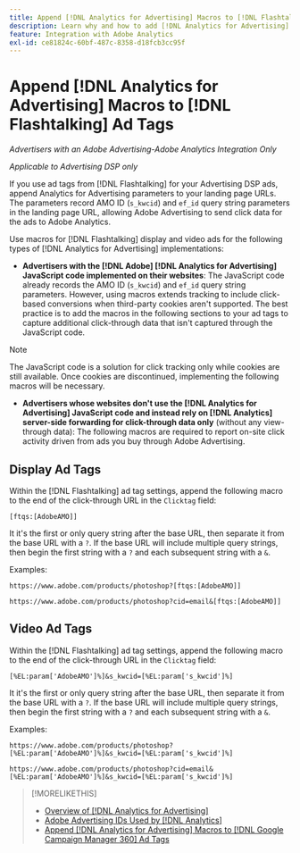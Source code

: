 ```yaml
---
title: Append [!DNL Analytics for Advertising] Macros to [!DNL Flashtalking] Ad Tags
description: Learn why and how to add [!DNL Analytics for Advertising] macros to your [!DNL Flashtalking] ad tags
feature: Integration with Adobe Analytics
exl-id: ce81824c-60bf-487c-8358-d18fcb3cc95f
---
```

# Append [!DNL Analytics for Advertising] Macros to [!DNL Flashtalking] Ad Tags

*Advertisers with an Adobe Advertising-Adobe Analytics Integration Only*

*Applicable to Advertising DSP only*

If you use ad tags from [!DNL Flashtalking] for your Advertising DSP ads, append Analytics for Advertising parameters to your landing page URLs. The parameters record AMO ID (`s_kwcid`) and `ef_id` query string parameters in the landing page URL, allowing Adobe Advertising to send click data for the ads to Adobe Analytics.

Use macros for [!DNL Flashtalking] display and video ads for the following types of [!DNL Analytics for Advertising] implementations:

* **Advertisers with the [!DNL Adobe] [!DNL Analytics for Advertising] JavaScript code implemented on their websites**: The JavaScript code already records the AMO ID (`s_kwcid`) and `ef_id` query string parameters. However, using macros extends tracking to include click-based conversions when third-party cookies aren't supported. The best practice is to add the macros in the following sections to your ad tags to capture additional click-through data that isn't captured through the JavaScript code.

>[!NOTE]
>
>The JavaScript code is a solution for click tracking only while cookies are still available. Once cookies are discontinued, implementing the following macros will be necessary.

* **Advertisers whose websites don't use the [!DNL Analytics for Advertising] JavaScript code and instead rely on [!DNL Analytics] server-side forwarding for click-through data only** (without any view-through data): The following macros are required to report on-site click activity driven from ads you buy through Adobe Advertising.

## Display Ad Tags

Within the [!DNL Flashtalking] ad tag settings, append the following macro to the end of the click-through URL in the `Clicktag` field:

```
[ftqs:[AdobeAMO]]
```

It it's the first or only query string after the base URL, then separate it from the base URL with a `?`. If the base URL will include multiple query strings, then begin the first string with a `?` and each subsequent string with a `&`.

Examples:
  
`https://www.adobe.com/products/photoshop?[ftqs:[AdobeAMO]]`

`https://www.adobe.com/products/photoshop?cid=email&[ftqs:[AdobeAMO]]`

## Video Ad Tags

Within the [!DNL Flashtalking] ad tag settings, append the following macro to the end of the click-through URL in the `Clicktag` field:

```
[%EL:param['AdobeAMO']%]&s_kwcid=[%EL:param['s_kwcid']%]
```

It it's the first or only query string after the base URL, then separate it from the base URL with a `?`. If the base URL will include multiple query strings, then begin the first string with a `?` and each subsequent string with a `&`.

Examples:

`https://www.adobe.com/products/photoshop?[%EL:param['AdobeAMO']%]&s_kwcid=[%EL:param['s_kwcid']%]`

`https://www.adobe.com/products/photoshop?cid=email&[%EL:param['AdobeAMO']%]&s_kwcid=[%EL:param['s_kwcid']%]`

>[!MORELIKETHIS]
>
>* [Overview of [!DNL Analytics for Advertising]](overview.md)
>* [Adobe Advertising IDs Used by [!DNL Analytics]](/help/integrations/analytics/ids.md)
>* [Append [!DNL Analytics for Advertising] Macros to [!DNL Google Campaign Manager 360] Ad Tags](/help/integrations/analytics/macros-google-campaign-manager.md)
